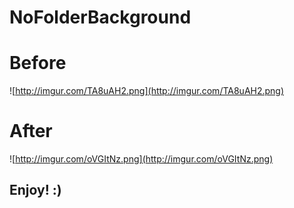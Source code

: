 # NoFolderBackground

# Before
![http://imgur.com/TA8uAH2.png](http://imgur.com/TA8uAH2.png)  

# After
![http://imgur.com/oVGItNz.png](http://imgur.com/oVGItNz.png)


## Enjoy! :)